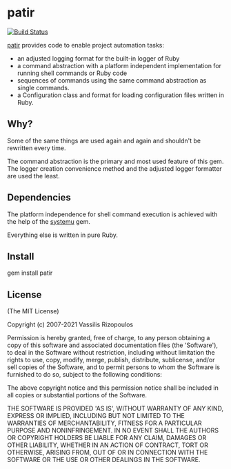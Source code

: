 # patir

[![Build Status](https://secure.travis-ci.org/damphyr/patir.png)](http://travis-ci.org/damphyr/patir)

[patir](http://patir.rubyforge.org) provides code to enable project automation tasks:

* an adjusted logging format for the built-in logger of Ruby
* a command abstraction with a platform independent implementation for running
  shell commands or Ruby code
* sequences of commands using the same command abstraction as single commands.
* a Configuration class and format for loading configuration files written in Ruby.

## Why?

Some of the same things are used again and again and shouldn't be rewritten
every time.

The command abstraction is the primary and most used feature of this gem. The
logger creation convenience method and the adjusted logger formatter are used
the least.

## Dependencies

The platform independence for shell command execution is achieved with the
help of the [systemu](https://github.com/ahoward/systemu) gem.

Everything else is written in pure Ruby.

## Install

 gem install patir

## License

(The MIT License)

Copyright (c) 2007-2021 Vassilis Rizopoulos

Permission is hereby granted, free of charge, to any person obtaining
a copy of this software and associated documentation files (the
'Software'), to deal in the Software without restriction, including
without limitation the rights to use, copy, modify, merge, publish,
distribute, sublicense, and/or sell copies of the Software, and to
permit persons to whom the Software is furnished to do so, subject to
the following conditions:

The above copyright notice and this permission notice shall be
included in all copies or substantial portions of the Software.

THE SOFTWARE IS PROVIDED 'AS IS', WITHOUT WARRANTY OF ANY KIND,
EXPRESS OR IMPLIED, INCLUDING BUT NOT LIMITED TO THE WARRANTIES OF
MERCHANTABILITY, FITNESS FOR A PARTICULAR PURPOSE AND NONINFRINGEMENT.
IN NO EVENT SHALL THE AUTHORS OR COPYRIGHT HOLDERS BE LIABLE FOR ANY
CLAIM, DAMAGES OR OTHER LIABILITY, WHETHER IN AN ACTION OF CONTRACT,
TORT OR OTHERWISE, ARISING FROM, OUT OF OR IN CONNECTION WITH THE
SOFTWARE OR THE USE OR OTHER DEALINGS IN THE SOFTWARE.
